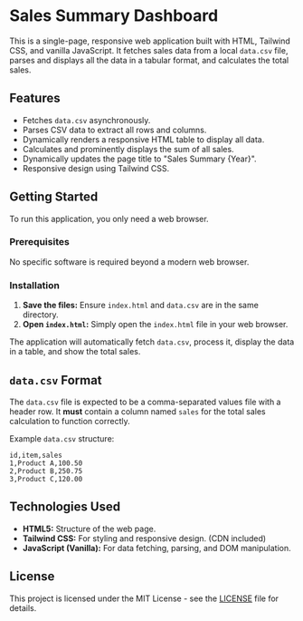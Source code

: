 # Sales Summary Dashboard

This is a single-page, responsive web application built with HTML, Tailwind CSS, and vanilla JavaScript. It fetches sales data from a local `data.csv` file, parses and displays all the data in a tabular format, and calculates the total sales.

## Features

*   Fetches `data.csv` asynchronously.
*   Parses CSV data to extract all rows and columns.
*   Dynamically renders a responsive HTML table to display all data.
*   Calculates and prominently displays the sum of all sales.
*   Dynamically updates the page title to "Sales Summary {Year}".
*   Responsive design using Tailwind CSS.

## Getting Started

To run this application, you only need a web browser.

### Prerequisites

No specific software is required beyond a modern web browser.

### Installation

1.  **Save the files:** Ensure `index.html` and `data.csv` are in the same directory.
2.  **Open `index.html`:** Simply open the `index.html` file in your web browser.

The application will automatically fetch `data.csv`, process it, display the data in a table, and show the total sales.

## `data.csv` Format

The `data.csv` file is expected to be a comma-separated values file with a header row. It **must** contain a column named `sales` for the total sales calculation to function correctly.

Example `data.csv` structure:

```csv
id,item,sales
1,Product A,100.50
2,Product B,250.75
3,Product C,120.00
```

## Technologies Used

*   **HTML5:** Structure of the web page.
*   **Tailwind CSS:** For styling and responsive design. (CDN included)
*   **JavaScript (Vanilla):** For data fetching, parsing, and DOM manipulation.

## License

This project is licensed under the MIT License - see the [LICENSE](LICENSE) file for details.

